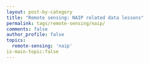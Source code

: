 ```yaml
---
layout: post-by-category
title: "Remote sensing: NAIP related data lessons"
permalink: tags/remote-sensing/naip/
comments: false
author_profile: false
topics:
  remote-sensing: 'naip'
is-main-topic:false
---
```

